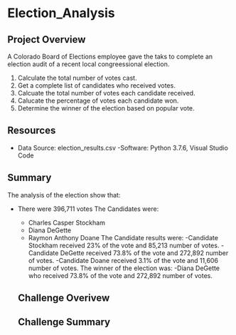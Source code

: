 # Election_Analysis

## Project Overview 
A Colorado Board of Elections employee gave the taks to complete an election audit of a recent local congreessional election. 

1. Calculate the total number of votes cast.
2. Get a complete list of candidates who received votes.
3. Calcuate the total number of votes each candidate received.
4. Calucate the percentage of votes each candidate won. 
5. Determine the winner of the election based on popular vote. 

## Resources
- Data Source: election_results.csv
-Software: Python 3.7.6, Visual Studio Code 

## Summary
The analysis of the election show that:
- There were 396,711 votes
The Candidates were:
  - Charles Casper Stockham
  - Diana DeGette
  - Raymon Anthony Doane 
 The Candidate results were:
  -Candidate Stockham received 23% of the vote and 85,213 number of votes. 
  -Candidate DeGette received 73.8% of the vote and 272,892 number of votes.
  -Candidate Doane received 3.1% of the vote and 11,606 number of votes. 
 The winner of the election was:
  -Diana DeGette who received 73.8% of the vote and 272,892 number of votes. 
  
  ## Challenge Overivew
  
  ## Challenge Summary 
